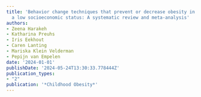 ```yaml
---
title: 'Behavior change techniques that prevent or decrease obesity in youth with
  a low socioeconomic status: A systematic review and meta-analysis'
authors:
- Zeena Harakeh
- Katharina Preuhs
- Iris Eekhout
- Caren Lanting
- Mariska Klein Velderman
- Pepijn van Empelen
date: '2024-01-01'
publishDate: '2024-05-24T13:30:33.778444Z'
publication_types:
- "2"
publication: '*Childhood Obesity*'
---
```

